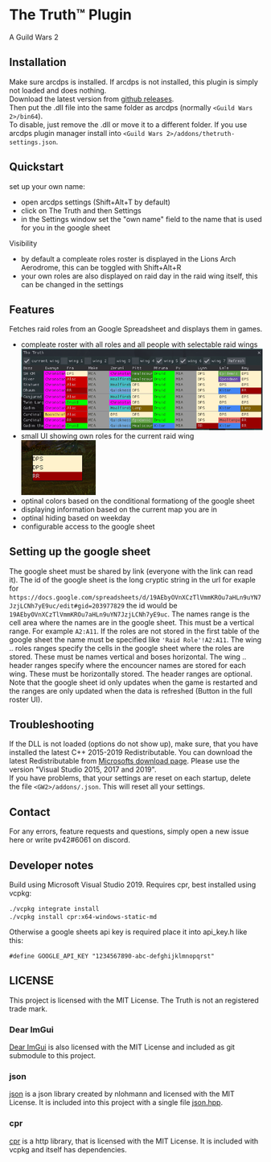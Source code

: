 # The Truth™ Plugin

A Guild Wars 2
 
## Installation
Make sure arcdps is installed. If arcdps is not installed, this plugin is simply not loaded and does nothing.  
Download the latest version from [github releases](https://github.com/pv42/the-truth-plugin/releases/latest).  
Then put the .dll file into the same folder as arcdps (normally `<Guild Wars 2>/bin64`).  
To disable, just remove the .dll or move it to a different folder.
If you use arcdps plugin manager install into `<Guild Wars 2>/addons/thetruth-settings.json`.

## Quickstart
set up your own name:
- open arcdps settings (Shift+Alt+T by default)
- click on The Truth and then Settings
- in the Settings window set the "own name" field to the name that is used for you in the google sheet  

Visibility
- by default a compleate roles roster is displayed in the Lions Arch Aerodrome, this can be toggled with Shift+Alt+R
- your own roles are also displayed on raid day in the raid wing itself, this can be changed in the settings

## Features
Fetches raid roles from an Google Spreadsheet and displays them in games.
- compleate roster with all roles and all people with selectable raid wings
![all roles](all_roles.png)
- small UI showing own roles for the current raid wing
![own roles](own_roles.png)
- optinal colors based on the conditional formationg of the google sheet
- displaying information based on the current map you are in
- optinal hiding based on weekday
- configurable access to the google sheet

## Setting up the google sheet
The google sheet must be shared by link (everyone with the link can read it).
The id of the google sheet is the long cryptic string in the url for exaple for `https://docs.google.com/spreadsheets/d/19AEbyOVnXCzTlVmmKROu7aHLn9uYN7JzjLCNh7yE9uc/edit#gid=203977829` the id would be `19AEbyOVnXCzTlVmmKROu7aHLn9uYN7JzjLCNh7yE9uc`. The names range is the cell area where the names are in the google sheet. This must be a vertical range. For example `A2:A11`. If the roles are not stored in the first table of the google sheet the name must be specified like `'Raid Role'!A2:A11`. The wing .. roles ranges specify the cells in the google sheet where the roles are stored. These must be names vertical and boses horizontal. The wing .. header ranges specify where the encouncer names are stored for each wing. These must be horizontally stored. The header ranges are optional. Note that the google sheet id only updates when the game is restarted and the ranges are only updated when the data is refreshed (Button in the full roster UI).

## Troubleshooting
If the DLL is not loaded (options do not show up), make sure, that you have installed the latest C++ 2015-2019 Redistributable.
You can download the latest Redistributable from [Microsofts download page](https://support.microsoft.com/en-gb/help/2977003/the-latest-supported-visual-c-downloads).
Please use the version "Visual Studio 2015, 2017 and 2019".  
If you have problems, that your settings are reset on each startup, delete the file `<GW2>/addons/.json`. This will reset all your settings.

## Contact
For any errors, feature requests and questions, simply open a new issue here or write pv42#6061 on discord.

## Developer notes
Build using Microsoft Visual Studio 2019. Requires cpr, best installed using vcpkg:
```git clone https://github.com/Microsoft/vcpkg
./vcpkg integrate install
./vcpkg install cpr:x64-windows-static-md
```
Otherwise a google sheets api key is required place it into api_key.h like this:
```
#define GOOGLE_API_KEY "1234567890-abc-defghijklmnopqrst"
```

## LICENSE

This project is licensed with the MIT License.
The Truth is not an registered trade mark.

### Dear ImGui
[Dear ImGui](https://github.com/ocornut/imgui) is also licensed with the MIT License and included as git submodule to this project.

### json
[json](https://github.com/nlohmann/json) is a json library created by nlohmann and licensed with the MIT License. It is included into this project with a single file [json.hpp](/json.hpp).

### cpr
[cpr](https://github.com/whoshuu/cpr) is a http library, that is licensed with the MIT License. It is included with vcpkg and itself has dependencies.
